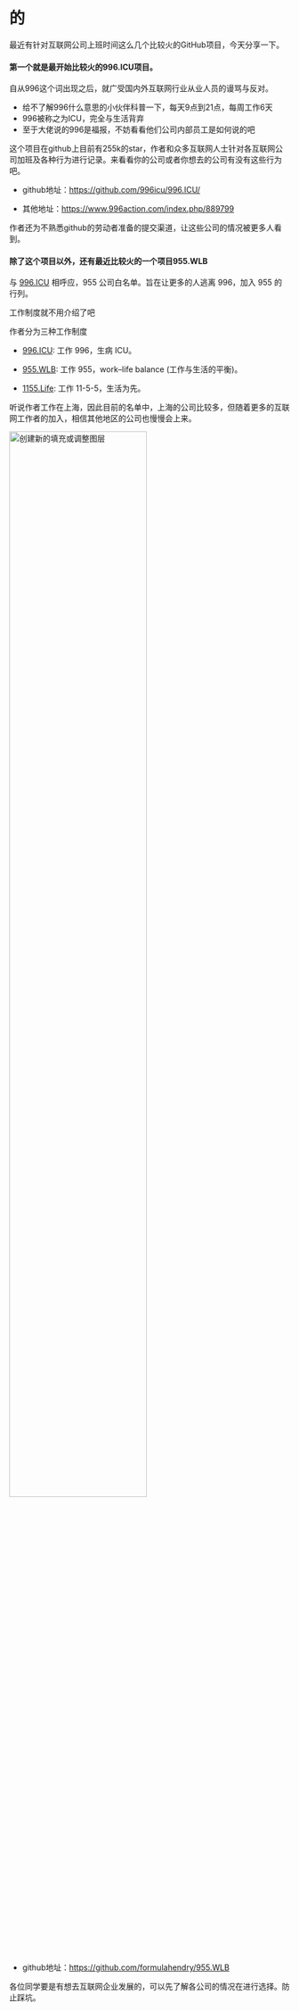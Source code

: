 # 的

最近有针对互联网公司上班时间这么几个比较火的GitHub项目，今天分享一下。



#### 第一个就是最开始比较火的996.ICU项目。



自从996这个词出现之后，就广受国内外互联网行业从业人员的谩骂与反对。

- 给不了解996什么意思的小伙伴科普一下，每天9点到21点，每周工作6天
- 996被称之为ICU，完全与生活背弃
- 至于大佬说的996是福报，不妨看看他们公司内部员工是如何说的吧



这个项目在github上目前有255k的star，作者和众多互联网人士针对各互联网公司加班及各种行为进行记录。来看看你的公司或者你想去的公司有没有这些行为吧。



- github地址：https://github.com/996icu/996.ICU/

- 其他地址：https://www.996action.com/index.php/889799

作者还为不熟悉github的劳动者准备的提交渠道，让这些公司的情况被更多人看到。



#### 除了这个项目以外，还有最近比较火的一个项目955.WLB



与 [996.ICU](https://github.com/996icu/996.ICU) 相呼应，955 公司白名单。旨在让更多的人逃离 996，加入 955 的行列。



工作制度就不用介绍了吧



作者分为三种工作制度

- [996.ICU](https://github.com/996icu/996.ICU): 工作 996，生病 ICU。

- [955.WLB](https://github.com/formulahendry/955.WLB): 工作 955，work–life balance (工作与生活的平衡)。

- [1155.Life](https://github.com/formulahendry/1155.Life): 工作 11-5-5，生活为先。



听说作者工作在上海，因此目前的名单中，上海的公司比较多，但随着更多的互联网工作者的加入，相信其他地区的公司也慢慢会上来。

<img src="https://img-blog.csdnimg.cn/20210210110224446.png" alt="创建新的填充或调整图层" width="70%" />

- github地址：https://github.com/formulahendry/955.WLB



各位同学要是有想去互联网企业发展的，可以先了解各公司的情况在进行选择。防止踩坑。